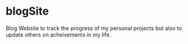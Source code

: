 # blogSite

Blog Website to track the progress of my personal projects but also to update others on acheivements in my life.
